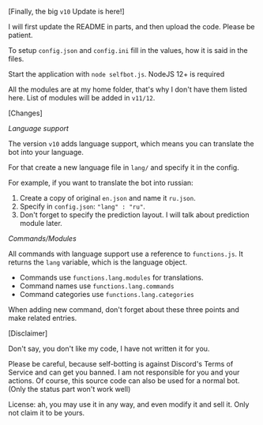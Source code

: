 [Finally, the big `v10` Update is here!]

I will first update the README in parts, and then upload the code.
Please be patient.

To setup `config.json` and `config.ini` fill in the values,
how it is said in the files.

Start the application with `node selfbot.js`.
NodeJS 12+ is required

All the modules are at my home folder,
that's why I don't have them listed here.
List of modules will be added in `v11/12`.


[Changes]

*Language support*

The version `v10` adds language support,
which means you can translate the bot into your language.

For that create a new language file in `lang/`
and specify it in the config.

For example, if you want to translate the bot into russian:

1) Create a copy of original `en.json` and name it `ru.json`.
2) Specify in `config.json`: `"lang" : "ru"`.
3) Don't forget to specify the prediction layout.
I will talk about prediction module later.

*Commands/Modules*

All commands with language support use a reference to `functions.js`.
It returns the `lang` variable, which is the language object.
* Commands use `functions.lang.modules` for translations.
* Command names use `functions.lang.commands`
* Command categories use `functions.lang.categories`

When adding new command, don't forget about these three points
and make related entries.


[Disclaimer]

Don't say, you don't like my code, I have not written it for you.

Please be careful, because self-botting is against Discord's Terms of Service and can get you banned.
I am not responsible for you and your actions.
Of course, this source code can also be used for a normal bot.
(Only the status part won't work well)

License: ah, you may use it in any way, and even modify it and sell it. Only not claim it to be yours.
